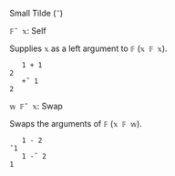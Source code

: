 Small Tilde (`˜`)

`𝔽˜ 𝕩`: Self

Supplies `𝕩` as a left argument to `𝔽` (`𝕩 𝔽 𝕩`).
```
   1 + 1
2
   +˜ 1
2
```

`𝕨 𝔽˜ 𝕩`: Swap

Swaps the arguments of `𝔽` (`𝕩 𝔽 𝕨`).
```
   1 - 2
¯1
   1 -˜ 2
1
```